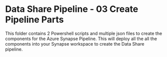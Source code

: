 # Data Share Pipeline - 03 Create Pipeline Parts
This folder contains 2 Powershell scripts and multiple json files to create the components for the Azure Synapse Pipeline.  This will deploy all the all the components into your Synapse workspace to create the Data Share pipeline.   
